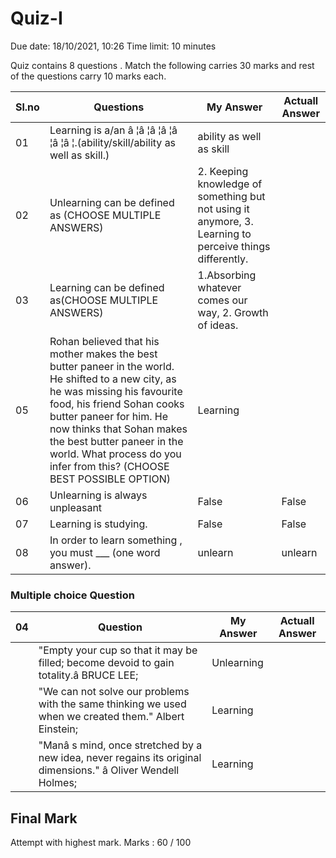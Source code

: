 # Quiz-I

Due date: 18/10/2021, 10:26 Time limit: 10 minutes

Quiz contains 8 questions . Match the following carries 30 marks and rest of the questions carry 10 marks each.


|Sl.no|Questions|My Answer|Actuall Answer|
|---|---|---|---|
|01|Learning is a/an â ¦â ¦â ¦â ¦â ¦â ¦â ¦.(ability/skill/ability as well as skill.)|ability as well as skill||
|02|Unlearning can be defined as (CHOOSE MULTIPLE ANSWERS)|2. Keeping knowledge of something but not using it anymore, 3. Learning to perceive things differently.||
|03|Learning can be defined as(CHOOSE MULTIPLE ANSWERS)|1.Absorbing whatever comes our way, 2. Growth of ideas.||
|05|Rohan believed that his mother makes the best butter paneer in the world. He shifted to a new city, as he was missing his favourite food, his friend Sohan cooks butter paneer for him. He now thinks that Sohan makes the best butter paneer in the world. What process do you infer from this? (CHOOSE BEST POSSIBLE OPTION)|Learning||
|06|Unlearning is always unpleasant|False|False|
|07|Learning is studying.|False|False|
|08|In order to learn something , you must ___ (one word answer).|unlearn|unlearn|

### Multiple choice Question
|04|Question|My Answer| Actuall Answer|
|---|---|---|---|
||"Empty your cup so that it may be filled; become devoid to gain totality.â BRUCE LEE;|Unlearning||
||"We can not solve our problems with the same thinking we used when we created them." Albert Einstein;|Learning||
||"Manâ s mind, once stretched by a new idea, never regains its original dimensions." â Oliver Wendell Holmes;|Learning||

## Final Mark
Attempt with highest mark.
Marks : 60 / 100